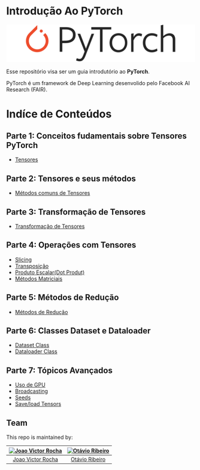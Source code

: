 # Introdução Ao PyTorch

![Torch-logo](imgs/torch_logo.png)

Esse repositório visa ser um guia introdutório ao **PyTorch**.

PyTorch é um framework de Deep Learning desenvolido pelo Facebook AI Research (FAIR).

# Indíce de Conteúdos

## Parte 1: Conceitos fudamentais sobre Tensores PyTorch

- [Tensores](tensors_fundamentals.ipynb)

## Parte 2: Tensores e seus métodos

- [Métodos comuns de Tensores](tensors_methods.ipynb)

## Parte 3: Transformação de Tensores
- [Transformação de Tensores](transform_tensors.ipynb)

## Parte 4: Operações com Tensores
- [Slicing](slice_tensors.ipynb)
- [Transposição](tensor_transpose.ipynb)
- [Produto Escalar(Dot Produt)](tensors_dotproduct.ipynb)
- [Métodos Matriciais](matrice_methods.ipynb)

## Parte 5: Métodos de Redução
- [Métodos de Redução](reduce_methods.ipynb)

## Parte 6: Classes Dataset e Dataloader
- [Dataset Class](dataset_class.ipynb)
- [Dataloader Class](dataloader_class.ipynb)

## Parte 7: Tópicos Avançados
- [Uso de GPU](gpu.ipynb)
- [Broadcasting](tensors_broadcasting.ipynb)
- [Seeds](pytorch_seed.ipynb)
- [Save/load Tensors](save_load_tensors.ipynb)


## Team 
This repo is maintained by:

| [![Joao Victor Rocha](https://github.com/joaomedeirosr.png?size=100)](https://github.com/joaomedeirosr) | [![Otávio Ribeiro](https://github.com/OtavioRMC.png?size=100)](https://github.com/OtavioRMC) |
|:--:|:--:|
| [Joao Victor Rocha](https://github.com/joaomedeirosr) | [Otávio Ribeiro](https://github.com/OtavioRMC) |
